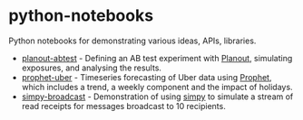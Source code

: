 # python-notebooks
Python notebooks for demonstrating various ideas, APIs, libraries.

- [planout-abtest](https://github.com/samuelleach/python-notebooks/blob/master/planout-abtest/1.0-planout-abtest-analysis.ipynb) - Defining an AB test experiment with [Planout](https://facebook.github.io/planout/), simulating exposures, and analysing the results.
- [prophet-uber](https://github.com/samuelleach/python-notebooks/blob/master/prophet-uber/1.0-sl-prophet-uber.ipynb) - Timeseries forecasting of Uber data using [Prophet](https://facebookincubator.github.io/prophet/), which includes a trend, a weekly component and the impact of holidays.
- [simpy-broadcast](https://github.com/samuelleach/python-notebooks/blob/master/prophet-broadcast/1.0-sl-simpy-message.ipynb) - Demonstration of using [simpy](https://simpy.readthedocs.io/en/latest/) to simulate a stream of read receipts for messages broadcast to 10 recipients.
